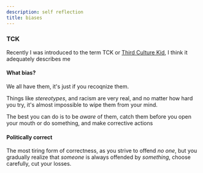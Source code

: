 ```yaml
---
description: self reflection
title: biases
---
```

### TCK

Recently I was introduced to the term TCK or [Third Culture Kid](https://en.wikipedia.org/wiki/Third_culture_kid),
I think it adequately describes me

#### What bias?

We all have them,
it's just if you recoqnize them.

Things like _stereotypes_, and racism are very real,
and no matter how hard you try,
it's almost impossible to wipe them from your mind.

The best you can do is to be _aware_ of them,
catch them before you open your mouth or do something,
and make corrective actions

#### Politically correct

The most tiring form of correctness,
as you strive to offend _no one_,
but you gradually realize that _someone_ is always offended by _something_,
choose carefully,
cut your losses.